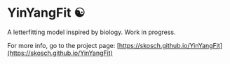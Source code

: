 # YinYangFit ☯
A letterfitting model inspired by biology. Work in progress.

For more info, go to the project page:
[https://skosch.github.io/YinYangFit](https://skosch.github.io/YinYangFit)
